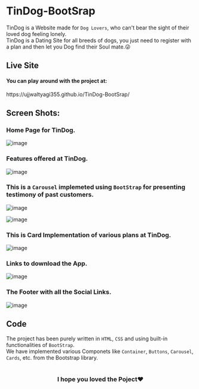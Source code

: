 # TinDog-BootSrap
TinDog is a Website made for `Dog Lovers`, who can't bear the sight of their loved dog feeling lonely.<br />
TinDog is a Dating Site for all breeds of dogs, you just need to register with a plan and then let you Dog find their Soul mate.😜<br />

## Live Site
<h4>You can play around with the project at:</h4>
https://ujjwaltyagi355.github.io/TinDog-BootSrap/

## Screen Shots:

### Home Page for TinDog.
![image](https://user-images.githubusercontent.com/61249902/109505321-7cbdf500-7ac2-11eb-9a03-395e6a2c828b.png)

### Features offered at TinDog.
![image](https://user-images.githubusercontent.com/61249902/109505541-b4c53800-7ac2-11eb-9d64-9a96bf80fd89.png)
 
### This is a `Carousel` implemeted using `BootStrap` for presenting testimony of past customers.

![image](https://user-images.githubusercontent.com/61249902/109505684-dde5c880-7ac2-11eb-8160-653a0f150994.png)

![image](https://user-images.githubusercontent.com/61249902/109505756-f229c580-7ac2-11eb-8223-24804147397e.png)

### This is Card Implementation of various plans at TinDog.

![image](https://user-images.githubusercontent.com/61249902/109506582-ce1ab400-7ac3-11eb-9659-8200e2673b8a.png)


### Links to download the App.

![image](https://user-images.githubusercontent.com/61249902/109506681-ec80af80-7ac3-11eb-9873-8c6513fca4da.png)


### The Footer with all the Social Links.

![image](https://user-images.githubusercontent.com/61249902/109507180-7597e680-7ac4-11eb-99d4-0e6fc05c12a1.png)



## Code
The project has been purely written in `HTML`, `CSS` and using built-in functionalities of `BootStrap`.<br />
We have implemented various Componets like `Container`, `Buttons`, `Carousel`, `Cards`, etc. from the Bootstrap library.
<br/>
<br />
<h3 align="center"> I hope you loved the Poject❤️</h3>
